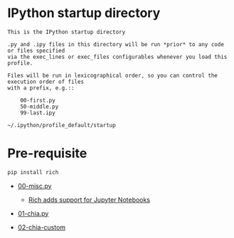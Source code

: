 # IPython startup directory

```
This is the IPython startup directory

.py and .ipy files in this directory will be run *prior* to any code or files specified
via the exec_lines or exec_files configurables whenever you load this profile.

Files will be run in lexicographical order, so you can control the execution order of files
with a prefix, e.g.::

    00-first.py
    50-middle.py
    99-last.ipy
```

`~/.ipython/profile_default/startup`

# Pre-requisite

```sh
pip install rich
```

- [00-misc.py](./00-misc.py)

  - [Rich adds support for Jupyter Notebooks](https://www.willmcgugan.com/blog/tech/post/rich-adds-support-for-jupyter-notebooks/)

- [01-chia.py](./01-chia.py)
- [02-chia-custom](./02-chia-custom.py)
